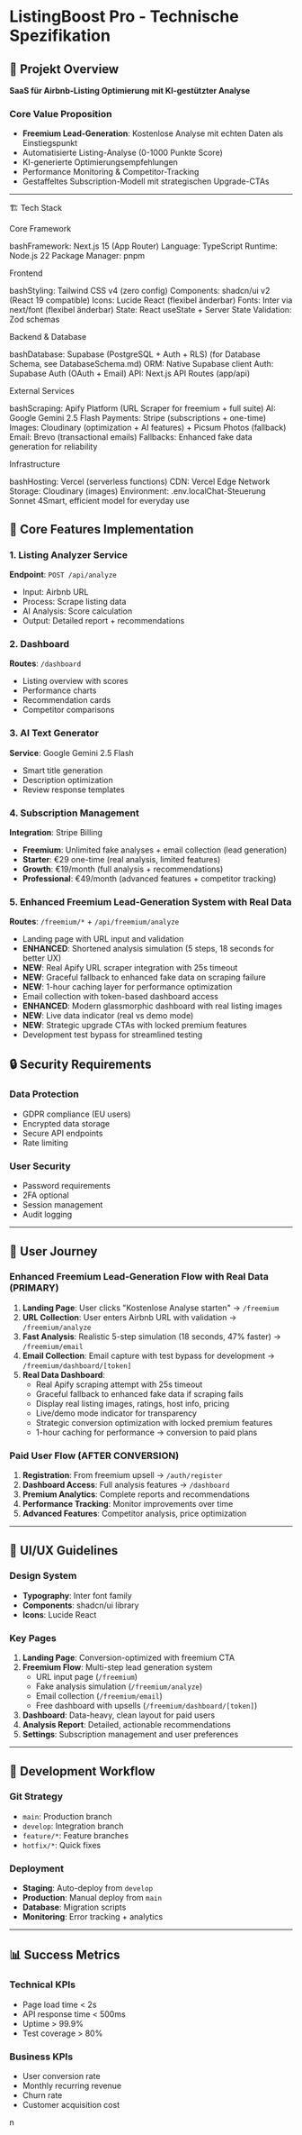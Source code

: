 # ListingBoost Pro - Technische Spezifikation

## 🎯 Projekt Overview
**SaaS für Airbnb-Listing Optimierung mit KI-gestützter Analyse**

### Core Value Proposition
- **Freemium Lead-Generation**: Kostenlose Analyse mit echten Daten als Einstiegspunkt
- Automatisierte Listing-Analyse (0-1000 Punkte Score)
- KI-generierte Optimierungsempfehlungen
- Performance Monitoring & Competitor-Tracking
- Gestaffeltes Subscription-Modell mit strategischen Upgrade-CTAs

---

🏗️ Tech Stack

Core Framework

bashFramework: Next.js 15 (App Router)
Language: TypeScript
Runtime: Node.js 22 
Package Manager: pnpm

Frontend

bashStyling: Tailwind CSS v4 (zero config)
Components: shadcn/ui v2 (React 19 compatible)
Icons: Lucide React (flexibel änderbar)
Fonts: Inter via next/font (flexibel änderbar)
State: React useState + Server State
Validation: Zod schemas

Backend & Database

bashDatabase: Supabase (PostgreSQL + Auth + RLS) (for Database Schema, see DatabaseSchema.md)
ORM: Native Supabase client
Auth: Supabase Auth (OAuth + Email)
API: Next.js API Routes (app/api)

External Services

bashScraping: Apify Platform (URL Scraper for freemium + full suite)
AI: Google Gemini 2.5 Flash
Payments: Stripe (subscriptions + one-time)
Images: Cloudinary (optimization + AI features) + Picsum Photos (fallback)
Email: Brevo (transactional emails)
Fallbacks: Enhanced fake data generation for reliability

Infrastructure

bashHosting: Vercel (serverless functions)
CDN: Vercel Edge Network
Storage: Cloudinary (images)
Environment: .env.localChat-Steuerung Sonnet 4Smart, efficient model for everyday use 


## 🔧 Core Features Implementation

### 1. Listing Analyzer Service
**Endpoint**: `POST /api/analyze`
- Input: Airbnb URL
- Process: Scrape listing data
- AI Analysis: Score calculation 
- Output: Detailed report + recommendations

### 2. Dashboard
**Routes**: `/dashboard`
- Listing overview with scores
- Performance charts
- Recommendation cards
- Competitor comparisons

### 3. AI Text Generator
**Service**: Google Gemini 2.5 Flash
- Smart title generation
- Description optimization
- Review response templates

### 4. Subscription Management
**Integration**: Stripe Billing
- **Freemium**: Unlimited fake analyses + email collection (lead generation)
- **Starter**: €29 one-time (real analysis, limited features)
- **Growth**: €19/month (full analysis + recommendations)
- **Professional**: €49/month (advanced features + competitor tracking)

### 5. Enhanced Freemium Lead-Generation System with Real Data
**Routes**: `/freemium/*` + `/api/freemium/analyze`
- Landing page with URL input and validation
- **ENHANCED**: Shortened analysis simulation (5 steps, 18 seconds for better UX)
- **NEW**: Real Apify URL scraper integration with 25s timeout
- **NEW**: Graceful fallback to enhanced fake data on scraping failure
- **NEW**: 1-hour caching layer for performance optimization
- Email collection with token-based dashboard access
- **ENHANCED**: Modern glassmorphic dashboard with real listing images
- **NEW**: Live data indicator (real vs demo mode)
- **NEW**: Strategic upgrade CTAs with locked premium features
- Development test bypass for streamlined testing



## 🔒 Security Requirements

### Data Protection
- GDPR compliance (EU users)
- Encrypted data storage
- Secure API endpoints
- Rate limiting

### User Security
- Password requirements
- 2FA optional
- Session management
- Audit logging

---

## 📱 User Journey

### Enhanced Freemium Lead-Generation Flow with Real Data (PRIMARY)
1. **Landing Page**: User clicks "Kostenlose Analyse starten" → `/freemium`
2. **URL Collection**: User enters Airbnb URL with validation → `/freemium/analyze`
3. **Fast Analysis**: Realistic 5-step simulation (18 seconds, 47% faster) → `/freemium/email`
4. **Email Collection**: Email capture with test bypass for development → `/freemium/dashboard/[token]`
5. **Real Data Dashboard**: 
   - Real Apify scraping attempt with 25s timeout
   - Graceful fallback to enhanced fake data if scraping fails
   - Display real listing images, ratings, host info, pricing
   - Live/demo mode indicator for transparency
   - Strategic conversion optimization with locked premium features
   - 1-hour caching for performance → conversion to paid plans

### Paid User Flow (AFTER CONVERSION)
1. **Registration**: From freemium upsell → `/auth/register`
2. **Dashboard Access**: Full analysis features → `/dashboard`
3. **Premium Analytics**: Complete reports and recommendations
4. **Performance Tracking**: Monitor improvements over time
5. **Advanced Features**: Competitor analysis, price optimization

---

## 🎨 UI/UX Guidelines

### Design System

- **Typography**: Inter font family
- **Components**: shadcn/ui library
- **Icons**: Lucide React

### Key Pages
1. **Landing Page**: Conversion-optimized with freemium CTA
2. **Freemium Flow**: Multi-step lead generation system
   - URL input page (`/freemium`)
   - Fake analysis simulation (`/freemium/analyze`)
   - Email collection (`/freemium/email`)
   - Free dashboard with upsells (`/freemium/dashboard/[token]`)
3. **Dashboard**: Data-heavy, clean layout for paid users
4. **Analysis Report**: Detailed, actionable recommendations
5. **Settings**: Subscription management and user preferences

---

## 🔧 Development Workflow

### Git Strategy
- `main`: Production branch
- `develop`: Integration branch
- `feature/*`: Feature branches
- `hotfix/*`: Quick fixes

### Deployment
- **Staging**: Auto-deploy from `develop`
- **Production**: Manual deploy from `main`
- **Database**: Migration scripts
- **Monitoring**: Error tracking + analytics

---

## 📊 Success Metrics

### Technical KPIs
- Page load time < 2s
- API response time < 500ms
- Uptime > 99.9%
- Test coverage > 80%

### Business KPIs
- User conversion rate
- Monthly recurring revenue
- Churn rate
- Customer acquisition cost

n